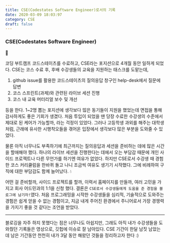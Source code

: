 ```yaml
---
title: CSE(Codestates Software Engineer)로서의 기록
date: 2020-03-09 18:03:97
category: CSE
draft: false
---
```


### CSE(Codestates Software Engineer)

🚀

코딩 부트캠프 코드스테이츠를 수료하고, CSE라는 포지션으로 4개월 동안 일하게 되었다.
CSE는 코스 수료 후, 후배 수강생들의 교육을 지원하는 태스크를 도맡는데,

1. github issue를 활용한 코드스테이츠의 질의응답 창구인 help-desk에서 질문에 답변
2. 코스 스프린트(과제)와 관련된 라이브 세션 진행
3. 코스 내 교육 머터리얼 보수 및 개선

등을 한다.
1~2명 뽑는 포지션에 생각보다 많은 동기들이 지원을 했었는데 면접을 통해 감사하게도 좋은 기회가 생겼다.
처음 투입이 되었을 땐 당장 수료한 수강생의 수준에서 제대로 된 케어가 가능할까, 라는 걱정이 있었다.
그러나 고등학생 과외를 해주는 대학생처럼, 근래에 유사한 시행착오들을 겪어온 입장에서 생각보다 많은 부분을 도와줄 수 있었다.

물론 아직 너무나도 부족하기에 최근까지는 질의응답과 세션을 준비하는 데에 많은 시간을 할애해야 했다. 하나의 라이브 세션을 진행한다는 데에서 오는 부담감 때문에 개인 사이드 프로젝트나 다른 무언가를 하기엔 여유가 없었다. 하지만 CSE로서 수강생 때 경험한 코스 커리큘럼을 한바퀴 돌고 나니 조금씩 여유도 생기기 시작했다. 그에 비례하여 구직에 대한 부담감도 함께 늘어났다. 💧

어떤 걸 준비할까, 사이드 프로젝트를 할까, 이력서 홈페이지를 만들까, 여러 고민을 가지고 회사 어드민과의 1:1을 신청 했다. 결론은 `CSE로서 수강생들에게 도움을 준 경험을 블로그에 남기자!`였다. 처음 프로그래밍을 시작한 수강생들을 심리적, 기술적으로 도와주는 경험은 쉽게 얻을 수 없는 경험이고, 지금 내게 주어진 환경에서 주니어로서 가장 경쟁력을 가지기 좋을 것 같다는 조언을 받았다.

---

블로깅을 자주 하지 못했다는 점은 너무나도 아쉽지만, 그래도 아직 내가 수강생들을 도와줬던 기록들은 영상으로, 깃헙에 이슈로 잘 남아있다. CSE 기간이 한달 남짓 남았는데 남은 기간동안 천천히 내가 3달 동안 해왔던 것들을 정리하고자 한다 :)
